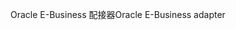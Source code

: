 <span data-ttu-id="209e7-101">Oracle E-Business 配接器</span><span class="sxs-lookup"><span data-stu-id="209e7-101">Oracle E-Business adapter</span></span>